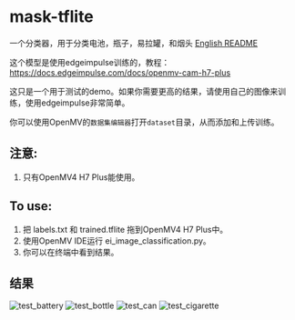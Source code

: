 # mask-tflite
一个分类器，用于分类电池，瓶子，易拉罐，和烟头
[English README](https://github.com/SingTown/mask-tflite/blob/main/README.md)


这个模型是使用edgeimpulse训练的，教程：
https://docs.edgeimpulse.com/docs/openmv-cam-h7-plus


这只是一个用于测试的demo。如果你需要更高的结果，请使用自己的图像来训练，使用edgeimpulse非常简单。

你可以使用OpenMV的`数据集编辑器`打开`dataset`目录，从而添加和上传训练。

## 注意:

1. 只有OpenMV4 H7 Plus能使用。

## To use:
1. 把 labels.txt 和 trained.tflite 拖到OpenMV4 H7 Plus中。
2. 使用OpenMV IDE运行 ei_image_classification.py。
3. 你可以在终端中看到结果。

## 结果
![test_battery](https://github.com/SingTown/mask-tflite/blob/main/test/test_battery.png)
![test_bottle](https://github.com/SingTown/mask-tflite/blob/main/test/test_bottle.png)
![test_can](https://github.com/SingTown/mask-tflite/blob/main/test/test_can.png)
![test_cigarette](https://github.com/SingTown/mask-tflite/blob/main/test/test_cigarette.png)
